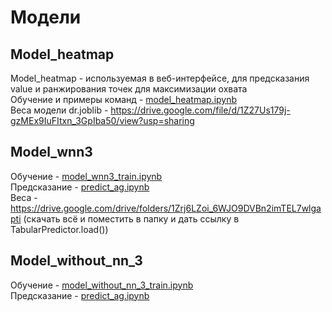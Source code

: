 # Модели  

## Model_heatmap
Model_heatmap - используемая в веб-интерфейсе, для предсказания value и ранжирования точек для максимизации охвата    
Обучение и примеры команд - [model_heatmap.ipynb](https://github.com/Pavionio/ad_location_selection/blob/main/models/model_heatmap.ipynb)  
Веса модели dr.joblib - https://drive.google.com/file/d/1Z27Us179j-gzMEx9IuFItxn_3GpIba50/view?usp=sharing
## Model_wnn3
Обучение - [model_wnn3_train.ipynb](https://github.com/Pavionio/ad_location_selection/blob/main/models/model_wnn3_train.ipynb)   
Предсказание - [predict_ag.ipynb](https://github.com/Pavionio/ad_location_selection/blob/main/models/predict_ag.ipynb)    
Веса - https://drive.google.com/drive/folders/1Zrj6LZoi_6WJO9DVBn2imTEL7wlgapti (скачать всё и поместить в папку и дать ссылку в TabularPredictor.load())
## Model_without_nn_3
Обучение - [model_without_nn_3_train.ipynb](https://github.com/Pavionio/ad_location_selection/blob/main/models/model_without_nn_3_train.ipynb)   
Предсказание - [predict_ag.ipynb](https://github.com/Pavionio/ad_location_selection/blob/main/models/predict_ag.ipynb)    
